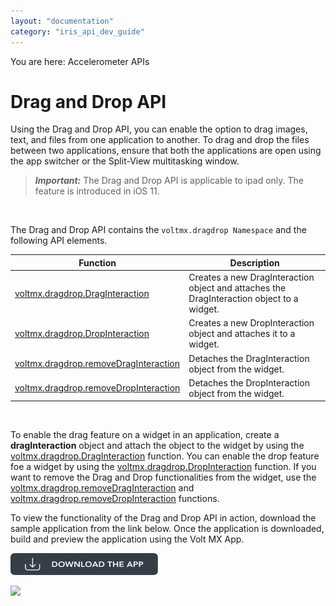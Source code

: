 ```yaml
---
layout: "documentation"
category: "iris_api_dev_guide"
---
```

                             

You are here: Accelerometer APIs

Drag and Drop API
=================

Using the Drag and Drop API, you can enable the option to drag images, text, and files from one application to another. To drag and drop the files between two applications, ensure that both the applications are open using the app switcher or the Split-View multitasking window.

> **_Important:_** The Drag and Drop API is applicable to ipad only. The feature is introduced in iOS 11.

 

The Drag and Drop API contains the `voltmx.dragdrop Namespace` and the following API elements.

| Function | Description |
| --- | --- |
| [voltmx.dragdrop.DragInteraction](voltmx.dragdrop_functions.html#voltmx.dragdrop.DragInteraction) | Creates a new DragInteraction object and attaches the DragInteraction object to a widget. |
| [voltmx.dragdrop.DropInteraction](voltmx.dragdrop_functions.html#voltmx.dragdrop.DropInteraction) | Creates a new DropInteraction object and attaches it to a widget. |
| [voltmx.dragdrop.removeDragInteraction](voltmx.dragdrop_functions.html#voltmx.dragdrop.removeDragInteraction) | Detaches the DragInteraction object from the widget. |
| [voltmx.dragdrop.removeDropInteraction](voltmx.dragdrop_functions.html#voltmx.dragdrop.removeDropInteraction) | Detaches the DropInteraction object from the widget. |

 

To enable the drag feature on a widget in an application, create a **dragInteraction** object and attach the object to the widget by using the [voltmx.dragdrop.DragInteraction](voltmx.dragdrop_functions.html#voltmx.dragdrop.DragInteraction) function. You can enable the drop feature foe a widget by using the [voltmx.dragdrop.DropInteraction](voltmx.dragdrop_functions.html#voltmx.dragdrop.DropInteraction) function. If you want to remove the Drag and Drop functionalities from the widget, use the [voltmx.dragdrop.removeDragInteraction](voltmx.dragdrop_functions.html#voltmx.dragdrop.removeDragInteraction) and [voltmx.dragdrop.removeDropInteraction](voltmx.dragdrop_functions.html#voltmx.dragdrop.removeDropInteraction) functions.

To view the functionality of the Drag and Drop API in action, download the sample application from the link below. Once the application is downloaded, build and preview the application using the Volt MX App.  

[![](resources/images/download_button_08__002__236x35.png)](https://github.com/HCL-TECH-SOFTWARE/volt-mx-samples/tree/main/DragandDropAPI)

![](resources/prettify/onload.png)
